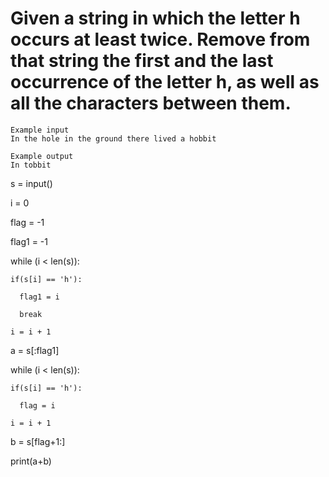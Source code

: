 # Given a string in which the letter h occurs at least twice. Remove from that string the first and the last occurrence of the letter h, as well as all the characters between them.

```
Example input
In the hole in the ground there lived a hobbit

Example output
In tobbit
```
s = input()

i = 0

flag = -1

flag1 = -1

while (i < len(s)):

    if(s[i] == 'h'):
    
      flag1 = i
      
      break
      
    i = i + 1
    
a = s[:flag1]

while (i < len(s)):

    if(s[i] == 'h'):
    
      flag = i
      
    i = i + 1
    
b = s[flag+1:]

print(a+b)
